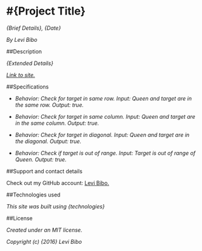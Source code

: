 #{Project Title}
===========================

_{Brief Details}, {Date}_

_By Levi Bibo_

##Description

_{Extended Details}_

_[Link to site.](https://levibibo.github.io/{site-name})_

##Specifications

* _Behavior: Check for target in same row._
  _Input: Queen and target are in the same row._
  _Output: true._

* _Behavior: Check for target in same column._
  _Input: Queen and target are in the same column._
  _Output: true._

* _Behavior: Check for target in diagonal._
  _Input: Queen and target are in the diagonal._
  _Output: true._

* _Behavior: Check if target is out of range._
  _Input: Target is out of range of Queen._
  _Output: true._


##Support and contact details

Check out my GitHub account: [Levi Bibo.](https://www.github.com/levibibo)

##Technologies used

_This site was built using {technologies}_

##License

_Created under an MIT license._

_Copyright (c) {2016} Levi Bibo_
